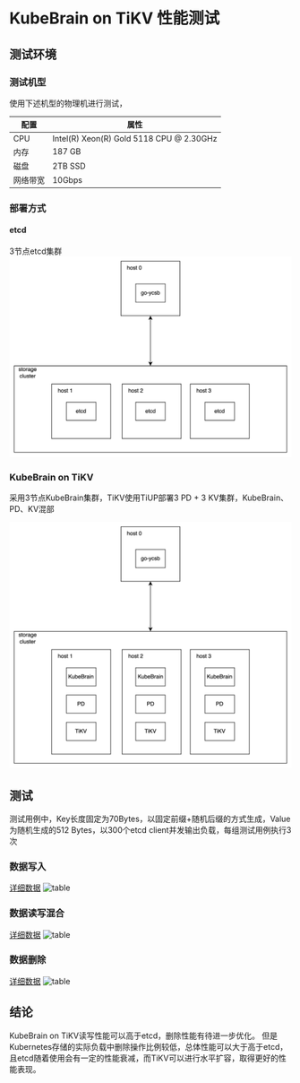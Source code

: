 # KubeBrain on TiKV 性能测试

## 测试环境

### 测试机型

使用下述机型的物理机进行测试，

| 配置    | 属性                                       |
|-------|------------------------------------------|
| CPU   | Intel(R) Xeon(R) Gold 5118 CPU @ 2.30GHz |
| 内存    | 187 GB                                   |
| 磁盘    | 2TB SSD                                  |
| 网络带宽  | 10Gbps                                   |

### 部署方式

#### etcd

3节点etcd集群
![benchmark_etcd-deployment](./images/benchmark_etcd_deployment.png)

### KubeBrain on TiKV

采用3节点KubeBrain集群，TiKV使用TiUP部署3 PD + 3 KV集群，KubeBrain、PD、KV混部

![benchmark_kube_brain_on_tikv_deployment](./images/benchmark_kube_brain_on_tikv_deployment.png)

## 测试

测试用例中，Key长度固定为70Bytes，以固定前缀+随机后缀的方式生成，Value为随机生成的512 Bytes，以300个etcd client并发输出负载，每组测试用例执行3次

### 数据写入

[详细数据](./data/benchmark_insert.csv)
![table](./images/benchmark_table_graph/benchmark_workload_insert_throughput.png)

### 数据读写混合

[详细数据](./data/benchmark_rw.csv)
![table](./images/benchmark_table_graph/benchmark_workload_rw_throughput.png)

### 数据删除

[详细数据](./data/benchmark_delete.csv)
![table](./images/benchmark_table_graph/benchmark_workload_delete_throughput.png)

## 结论

KubeBrain on TiKV读写性能可以高于etcd，删除性能有待进一步优化。
但是Kubernetes存储的实际负载中删除操作比例较低，总体性能可以大于高于etcd，且etcd随着使用会有一定的性能衰减，而TiKV可以进行水平扩容，取得更好的性能表现。